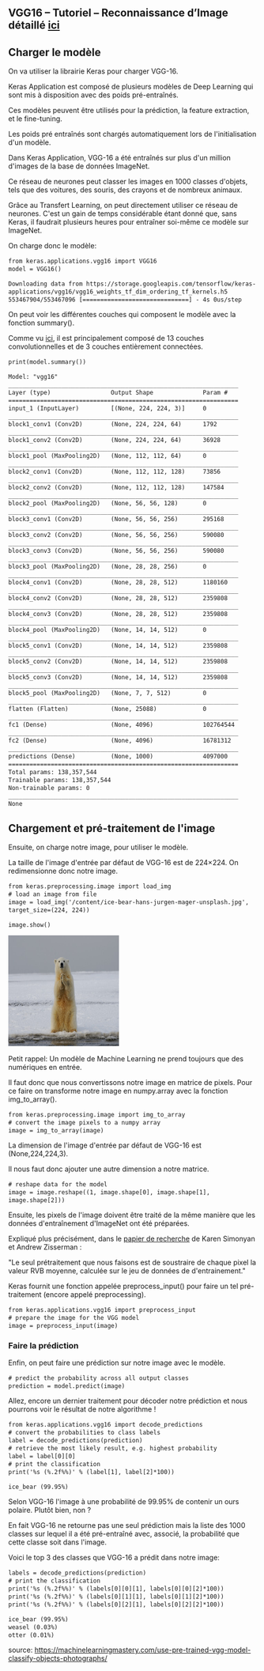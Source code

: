 ## **VGG16 – Tutoriel – Reconnaissance d’Image** détaillé [ici](https://inside-machinelearning.com/2020/12/21/vgg16-tutoriel-reconnaissance-dimage/)

## **Charger le modèle**

On va utiliser la librairie Keras pour charger VGG-16.

Keras Application est composé de plusieurs modèles de Deep Learning qui sont mis à disposition avec des poids pré-entraînés.

Ces modèles peuvent être utilisés pour la prédiction, la feature extraction, et le fine-tuning.

Les poids pré entraînés sont chargés automatiquement lors de l'initialisation d'un modèle.

Dans Keras Application, VGG-16 a été entraînés sur plus d'un million d'images de la base de données ImageNet.

Ce réseau de neurones peut classer les images en 1000 classes d'objets, tels que des voitures, des souris, des crayons et de nombreux animaux.

Grâce au Transfert Learning, on peut directement utiliser ce réseau de neurones. C'est un gain de temps considérable étant donné que, sans Keras, il faudrait plusieurs heures pour entraîner soi-même ce modèle sur ImageNet.

On charge donc le modèle:




```
from keras.applications.vgg16 import VGG16
model = VGG16()
```

    Downloading data from https://storage.googleapis.com/tensorflow/keras-applications/vgg16/vgg16_weights_tf_dim_ordering_tf_kernels.h5
    553467904/553467096 [==============================] - 4s 0us/step


On peut voir les différentes couches qui composent le modèle avec la fonction summary().


Comme vu [ici](https://inside-machinelearning.com), il est principalement composé de 13 couches convolutionnelles et de 3 couches entièrement connectées.


```
print(model.summary())
```

    Model: "vgg16"
    _________________________________________________________________
    Layer (type)                 Output Shape              Param #   
    =================================================================
    input_1 (InputLayer)         [(None, 224, 224, 3)]     0         
    _________________________________________________________________
    block1_conv1 (Conv2D)        (None, 224, 224, 64)      1792      
    _________________________________________________________________
    block1_conv2 (Conv2D)        (None, 224, 224, 64)      36928     
    _________________________________________________________________
    block1_pool (MaxPooling2D)   (None, 112, 112, 64)      0         
    _________________________________________________________________
    block2_conv1 (Conv2D)        (None, 112, 112, 128)     73856     
    _________________________________________________________________
    block2_conv2 (Conv2D)        (None, 112, 112, 128)     147584    
    _________________________________________________________________
    block2_pool (MaxPooling2D)   (None, 56, 56, 128)       0         
    _________________________________________________________________
    block3_conv1 (Conv2D)        (None, 56, 56, 256)       295168    
    _________________________________________________________________
    block3_conv2 (Conv2D)        (None, 56, 56, 256)       590080    
    _________________________________________________________________
    block3_conv3 (Conv2D)        (None, 56, 56, 256)       590080    
    _________________________________________________________________
    block3_pool (MaxPooling2D)   (None, 28, 28, 256)       0         
    _________________________________________________________________
    block4_conv1 (Conv2D)        (None, 28, 28, 512)       1180160   
    _________________________________________________________________
    block4_conv2 (Conv2D)        (None, 28, 28, 512)       2359808   
    _________________________________________________________________
    block4_conv3 (Conv2D)        (None, 28, 28, 512)       2359808   
    _________________________________________________________________
    block4_pool (MaxPooling2D)   (None, 14, 14, 512)       0         
    _________________________________________________________________
    block5_conv1 (Conv2D)        (None, 14, 14, 512)       2359808   
    _________________________________________________________________
    block5_conv2 (Conv2D)        (None, 14, 14, 512)       2359808   
    _________________________________________________________________
    block5_conv3 (Conv2D)        (None, 14, 14, 512)       2359808   
    _________________________________________________________________
    block5_pool (MaxPooling2D)   (None, 7, 7, 512)         0         
    _________________________________________________________________
    flatten (Flatten)            (None, 25088)             0         
    _________________________________________________________________
    fc1 (Dense)                  (None, 4096)              102764544 
    _________________________________________________________________
    fc2 (Dense)                  (None, 4096)              16781312  
    _________________________________________________________________
    predictions (Dense)          (None, 1000)              4097000   
    =================================================================
    Total params: 138,357,544
    Trainable params: 138,357,544
    Non-trainable params: 0
    _________________________________________________________________
    None


## **Chargement et pré-traitement de l'image**

Ensuite, on charge notre image, pour utiliser le modèle.

La taille de l'image d'entrée par défaut de VGG-16 est de 224×224. On redimensionne donc notre image.


```
from keras.preprocessing.image import load_img
# load an image from file
image = load_img('/content/ice-bear-hans-jurgen-mager-unsplash.jpg', target_size=(224, 224))
```


```
image.show()
```




    
![png](Readme_files/Readme_10_0.png)
    



Petit rappel: Un modèle de Machine Learning ne prend toujours que des numériques en entrée.

Il faut donc que nous convertissons notre image en matrice de pixels. Pour ce faire on transforme notre image en numpy.array avec la fonction img_to_array().


```
from keras.preprocessing.image import img_to_array
# convert the image pixels to a numpy array
image = img_to_array(image)
```

La dimension de l'image d'entrée par défaut de VGG-16 est (None,224,224,3).

Il nous faut donc ajouter une autre dimension a notre matrice. 


```
# reshape data for the model
image = image.reshape((1, image.shape[0], image.shape[1], image.shape[2]))
```

Ensuite, les pixels de l'image doivent être traité de la même manière que les données d'entraînement d'ImageNet ont été préparées. 

Expliqué plus précisément, dans le [papier de recherche](https://www.robots.ox.ac.uk/~vgg/publications/2015/Simonyan15/) de Karen Simonyan et Andrew Zisserman :

"Le seul prétraitement que nous faisons est de soustraire de chaque pixel la valeur RVB moyenne, calculée sur le jeu de données de d'entrainement."


Keras fournit une fonction appelée preprocess_input() pour faire un tel pré-traitement (encore appelé preprocessing).


```
from keras.applications.vgg16 import preprocess_input
# prepare the image for the VGG model
image = preprocess_input(image)
```

### **Faire la prédiction**

Enfin, on peut faire une prédiction sur notre image avec le modèle.


```
# predict the probability across all output classes
prediction = model.predict(image)
```

Allez, encore un dernier traitement pour décoder notre prédiction et nous pourrons voir le résultat de notre algorithme !


```
from keras.applications.vgg16 import decode_predictions
# convert the probabilities to class labels
label = decode_predictions(prediction)
# retrieve the most likely result, e.g. highest probability
label = label[0][0]
# print the classification
print('%s (%.2f%%)' % (label[1], label[2]*100))
```

    ice_bear (99.95%)


Selon VGG-16 l'image à une probabilité de 99.95% de contenir un ours polaire. Plutôt bien, non ?

En fait VGG-16 ne retourne pas une seul prédiction mais la liste des 1000 classes sur lequel il a été pré-entraîné avec, associé, la probabilité que cette classe soit dans l'image.

Voici le top 3 des classes que VGG-16 a prédit dans notre image:


```
labels = decode_predictions(prediction)
# print the classification
print('%s (%.2f%%)' % (labels[0][0][1], labels[0][0][2]*100))
print('%s (%.2f%%)' % (labels[0][1][1], labels[0][1][2]*100))
print('%s (%.2f%%)' % (labels[0][2][1], labels[0][2][2]*100))
```

    ice_bear (99.95%)
    weasel (0.03%)
    otter (0.01%)


source: https://machinelearningmastery.com/use-pre-trained-vgg-model-classify-objects-photographs/


```

```
